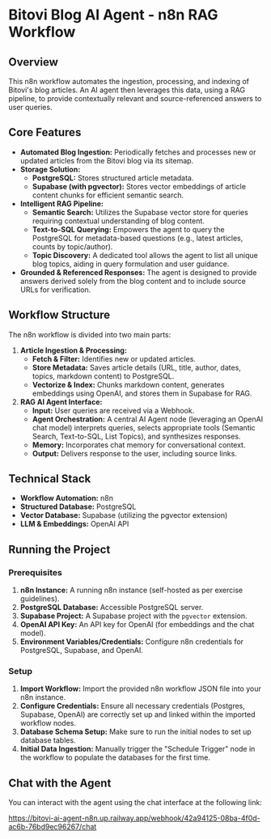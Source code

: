 # Bitovi Blog AI Agent - n8n RAG Workflow

## Overview

This n8n workflow automates the ingestion, processing, and indexing of Bitovi's blog articles. An AI agent then leverages this data, using a RAG pipeline, to provide contextually relevant and source-referenced answers to user queries.

## Core Features

*   **Automated Blog Ingestion:** Periodically fetches and processes new or updated articles from the Bitovi blog via its sitemap.
*   **Storage Solution:**
    *   **PostgreSQL:** Stores structured article metadata.
    *   **Supabase (with pgvector):** Stores vector embeddings of article content chunks for efficient semantic search.
*   **Intelligent RAG Pipeline:**
    *   **Semantic Search:** Utilizes the Supabase vector store for queries requiring contextual understanding of blog content.
    *   **Text-to-SQL Querying:** Empowers the agent to query the PostgreSQL for metadata-based questions (e.g., latest articles, counts by topic/author).
    *   **Topic Discovery:** A dedicated tool allows the agent to list all unique blog topics, aiding in query formulation and user guidance.
*   **Grounded & Referenced Responses:** The agent is designed to provide answers derived solely from the blog content and to include source URLs for verification.

## Workflow Structure

The n8n workflow is divided into two main parts:

1.  **Article Ingestion & Processing:**
    *   **Fetch & Filter:** Identifies new or updated articles.
    *   **Store Metadata:** Saves article details (URL, title, author, dates, topics, markdown content) to PostgreSQL.
    *   **Vectorize & Index:** Chunks markdown content, generates embeddings using OpenAI, and stores them in Supabase for RAG.
2.  **RAG AI Agent Interface:**
    *   **Input:** User queries are received via a Webhook.
    *   **Agent Orchestration:** A central AI Agent node (leveraging an OpenAI chat model) interprets queries, selects appropriate tools (Semantic Search, Text-to-SQL, List Topics), and synthesizes responses.
    *   **Memory:** Incorporates chat memory for conversational context.
    *   **Output:** Delivers response to the user, including source links.

## Technical Stack

*   **Workflow Automation:** n8n
*   **Structured Database:** PostgreSQL
*   **Vector Database:** Supabase (utilizing the pgvector extension)
*   **LLM & Embeddings:** OpenAI API

## Running the Project

### Prerequisites

1.  **n8n Instance:** A running n8n instance (self-hosted as per exercise guidelines).
2.  **PostgreSQL Database:** Accessible PostgreSQL server.
3.  **Supabase Project:** A Supabase project with the `pgvector` extension.
4.  **OpenAI API Key:** An API key for OpenAI (for embeddings and the chat model).
5.  **Environment Variables/Credentials:** Configure n8n credentials for PostgreSQL, Supabase, and OpenAI.

### Setup

1.  **Import Workflow:** Import the provided n8n workflow JSON file into your n8n instance.
2.  **Configure Credentials:** Ensure all necessary credentials (Postgres, Supabase, OpenAI) are correctly set up and linked within the imported workflow nodes.
3.  **Database Schema Setup:** Make sure to run the initial nodes to set up database tables.
4.  **Initial Data Ingestion:** Manually trigger the "Schedule Trigger" node in the workflow to populate the databases for the first time.

## Chat with the Agent

You can interact with the agent using the chat interface at the following link:

https://bitovi-ai-agent-n8n.up.railway.app/webhook/42a94125-08ba-4f0d-ac6b-76bd9ec96267/chat

<!---
## Demonstration

Please refer to the submitted demo video 
-->
